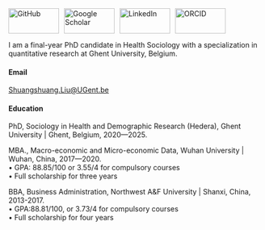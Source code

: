 <div style="display: flex; align-items: center;">
    <!-- GitHub -->
    <a href="https://github.com/ShuangshuangLiu66" target="_blank" style="margin-right: 10px;">
        <img src="https://img.shields.io/badge/-GitHub-purple?logo=github&style=social" alt="GitHub" style="width: 100px; height: 50px;">
    </a>  
    <!-- Google Scholar -->
    <a href="https://scholar.google.com/citations?user=QixTVvQAAAAJ&hl=en&oi=ao" target="_blank" style="margin-right: 10px;">
        <img src="https://img.shields.io/badge/-Google%20Scholar-blue?logo=googlescholar&style=social" alt="Google Scholar" style="width: 100px; height: 50px;">
    </a>  
    <!-- LinkedIn -->
    <a href="https://www.linkedin.com/in/shuangshuang-liu-a6331022a" target="_blank" style="margin-right: 10px;">
        <img src="https://img.shields.io/badge/-LinkedIn-0077B5?logo=linkedin&style=social" alt="LinkedIn" style="width: 100px; height: 50px;">
    </a>  
    <!-- ORCID -->
    <a href="https://orcid.org/0000-0003-3474-4887" target="_blank">
        <img src="https://img.shields.io/badge/-ORCID-green?logo=orcid&style=social" alt="ORCID" style="width: 100px; height: 50px;">
    </a>
</div>



I am a final-year PhD candidate in Health Sociology with a specialization in quantitative research at Ghent University, Belgium.

#### Email
Shuangshuang.Liu@UGent.be

#### Education  
PhD, Sociology in Health and Demographic Research (Hedera), Ghent University | Ghent, Belgium, 2020—2025.  

MBA., Macro-economic and Micro-economic Data, Wuhan University | Wuhan, China, 2017—2020.  
• GPA: 88.85/100 or 3.55/4 for compulsory courses  
• Full scholarship for three years   

BBA, Business Administration, Northwest A&F University | Shanxi, China, 2013-2017.  
• GPA:88.81/100, or 3.73/4 for compulsory courses  
• Full scholarship for four years  

